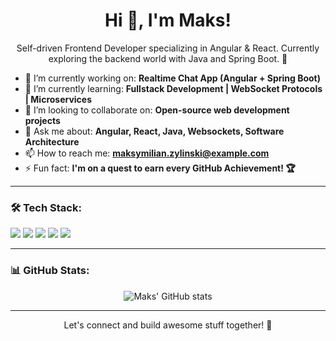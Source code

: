 <h1 align="center">Hi 👋, I'm Maks!</h1>

<p align="center">
Self-driven Frontend Developer specializing in Angular & React. Currently exploring the backend world with Java and Spring Boot. 🚀
</p>

- 🔭 I’m currently working on: **Realtime Chat App (Angular + Spring Boot)**  
- 🌱 I’m currently learning: **Fullstack Development | WebSocket Protocols | Microservices**  
- 👯 I’m looking to collaborate on: **Open-source web development projects**  
- 💬 Ask me about: **Angular, React, Java, Websockets, Software Architecture**  
- 📫 How to reach me: **maksymilian.zylinski@example.com**  
- ⚡ Fun fact: **I'm on a quest to earn every GitHub Achievement! 🏆**

---

### 🛠️ Tech Stack:
<p align="left">
  <img src="https://img.shields.io/badge/Angular-DD0031?style=for-the-badge&logo=angular&logoColor=white"/>
  <img src="https://img.shields.io/badge/React-20232A?style=for-the-badge&logo=react&logoColor=61DAFB"/>
  <img src="https://img.shields.io/badge/Java-ED8B00?style=for-the-badge&logo=openjdk&logoColor=white"/>
  <img src="https://img.shields.io/badge/Spring Boot-6DB33F?style=for-the-badge&logo=springboot&logoColor=white"/>
  <img src="https://img.shields.io/badge/WebSockets-35495E?style=for-the-badge&logo=websocket&logoColor=white"/>
</p>

---

### 📊 GitHub Stats:

<p align="center">
  <img src="https://github-readme-stats.vercel.app/api?username=MaksymilianZylinski&show_icons=true&theme=radical" alt="Maks' GitHub stats" />
</p>

---

<p align="center">
  Let's connect and build awesome stuff together! 🚀
</p>
